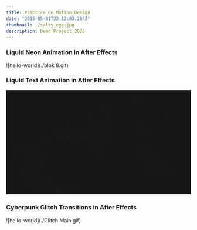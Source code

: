 ```yaml
---
title: Practice On Motion Design
date: "2015-05-01T22:12:03.284Z"
thumbnail: ./salty_egg.jpg
description: Demo Project_2020
---
```

### Liquid Neon Animation in After Effects 
![hello-world](./blok 8.gif)
### Liquid Text Animation in After Effects 
![hello-world](./LS_logo_00000.gif)
### Cyberpunk Glitch Transitions in After Effects
![hello-world](./Glitch Main.gif)
